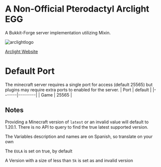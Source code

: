 # A Non-Official Pterodactyl Arclight EGG

A Bukkit-Forge server implementation utilizing Mixin.

![arclightlogo](https://github.com/Osas34091/pterodactylarclightegg/assets/70295618/aa36c804-7390-4b93-b3e6-c3c724862a67)

[Arclight Website](https://github.com/IzzelAliz/Arclight)

# Default Port
The minecraft server requires a single port for access (default 25565) but plugins may require extra ports to enabled for the server.
| Port  | default |
|-------|---------|
| Game  | 25565   |

## Notes
Providing a Minecraft version of ``latest`` or an invalid value will default to 1.20.1.
There is no API to query to find the true latest supported version.

The Variables description and names are on Spanish, so translate on your own

The ``EULA`` is set on true, by default

A Version with a size of less than ``5k`` is set as and invalid version




